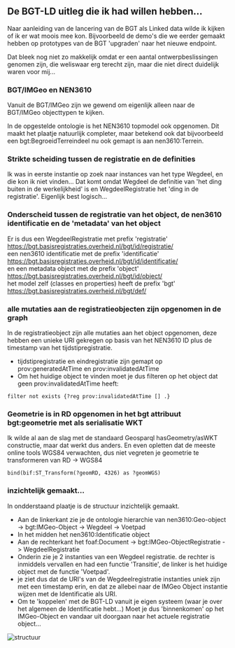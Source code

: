 ## De BGT-LD uitleg die ik had willen hebben...

Naar aanleiding van de lancering van de BGT als Linked data wilde ik kijken of ik er wat moois mee kon. Bijvoorbeeld de demo's die we eerder
gemaakt hebben op prototypes van de BGT 'upgraden' naar het nieuwe endpoint.

Dat bleek nog niet zo makkelijk omdat er een aantal ontwerpbeslissingen genomen zijn, die weliswaar erg terecht zijn, maar die niet direct duidelijk waren voor mij...

### BGT/IMGeo en NEN3610

Vanuit de BGT/IMGeo zijn we gewend om eigenlijk alleen naar de BGT/IMGeo objecttypen te kijken.

In de opgestelde ontologie is het NEN3610 topmodel ook opgenomen. Dit maakt het plaatje natuurlijk completer, maar betekend ook dat bijvoorbeeld een bgt:BegroeidTerreindeel nu ook gemapt is aan nen3610:Terrein.

### Strikte scheiding tussen de registratie en de definities

Ik was in eerste instantie op zoek naar instances van het type Wegdeel, en die kon ik niet vinden... Dat komt omdat Wegdeel de definitie van 'het ding buiten in de werkelijkheid' is en WegdeelRegistratie het 'ding in de registratie'. Eigenlijk best logisch... 

### Onderscheid tussen de registratie van het object, de nen3610 identificatie en de 'metadata' van het object

Er is dus een WegdeelRegistratie met prefix 'registratie' <https://bgt.basisregistraties.overheid.nl/bgt/id/registratie/> <br>
een nen3610 identificatie met de prefix 'identificatie' <https://bgt.basisregistraties.overheid.nl/bgt/id/identificatie/> <br>
en een metadata object met de prefix 'object' <https://bgt.basisregistraties.overheid.nl/bgt/id/object/> <br>
het model zelf (classes en properties) heeft de prefix 'bgt' <https://bgt.basisregistraties.overheid.nl/bgt/def/> 

### alle mutaties aan de registratieobjecten zijn opgenomen in de graph

In de registratieobject zijn alle mutaties aan het object opgenomen, deze hebben een unieke URI gekregen op basis van het NEN3610 ID plus de timestamp van het tijdstipregistratie.
* tijdstipregistratie en eindregistratie zijn gemapt op prov:generatedAtTime en prov:invalidatedAtTime
* Om het huidige object te vinden moet je dus filteren op het object dat geen prov:invalidatedAtTime heeft:

```filter not exists {?reg prov:invalidatedAtTime [] .}```

### Geometrie is in RD opgenomen in het bgt attribuut bgt:geometrie met als serialisatie WKT

Ik wilde al aan de slag met de standaard Geosparql hasGeometry/asWKT constructie, maar dat werkt dus anders.
En even opletten dat de meeste online tools WGS84 verwachten, dus niet vegreten je geometrie te transformeren van RD -> WGS84

```bind(bif:ST_Transform(?geomRD, 4326) as ?geomWGS)```

### inzichtelijk gemaakt...

In ondderstaand plaatje is de structuur inzichtelijk gemaakt.

* Aan de linkerkant zie je de ontologie hierarchie van nen3610:Geo-object -> bgt:IMGeo-Object -> Wegdeel -> Voetpad
* In het midden het nen3610:Identificatie object
* Aan de rechterkant het foaf:Document -> bgt:IMGeo-ObjectRegistratie -> WegdeelRegistratie
* Onderin zie je 2 instanties van een Wegdeel registratie. de rechter is inmiddels vervallen en had een functie 'Transitie', de linker is het huidige object met de functie 'Voetpad'.
* je ziet dus dat de URI's van de Wegdeelregistratie instanties uniek zijn met een timestamp erin, en dat ze allebei naar de IMGeo Object instantie wijzen met de Identificatie als URI. 
* Om te 'koppelen' met de BGT-LD vanuit je eigen systeem (waar je over het algemeen de Identificatie hebt...) Moet je dus 'binnenkomen' op het IMGeo-Object en vandaar uit doorgaan naar het actuele registratie object...

![structuur](bgt-ld_structuur.png)
